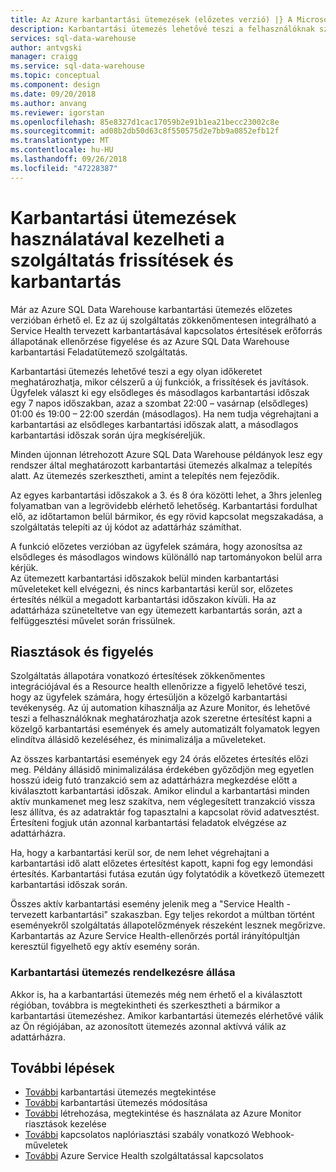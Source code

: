 ```yaml
---
title: Az Azure karbantartási ütemezések (előzetes verzió) |} A Microsoft Docs
description: Karbantartási ütemezés lehetővé teszi a felhasználóknak szerte a szükséges ütemezett karbantartási események az Azure SQL Data warehouse szolgáltatást használja, vezethet be új funkciók, frissítések és javítások megtervezéséhez.
services: sql-data-warehouse
author: antvgski
manager: craigg
ms.service: sql-data-warehouse
ms.topic: conceptual
ms.component: design
ms.date: 09/20/2018
ms.author: anvang
ms.reviewer: igorstan
ms.openlocfilehash: 85e8327d1cac17059b2e91b1ea21becc23002c8e
ms.sourcegitcommit: ad08b2db50d63c8f550575d2e7bb9a0852efb12f
ms.translationtype: MT
ms.contentlocale: hu-HU
ms.lasthandoff: 09/26/2018
ms.locfileid: "47228387"
---
```

# <a name="using-maintenance-schedules-to-manage-service-updates-and-maintenance"></a>Karbantartási ütemezések használatával kezelheti a szolgáltatás frissítések és karbantartás

Már az Azure SQL Data Warehouse karbantartási ütemezés előzetes verzióban érhető el. Ez az új szolgáltatás zökkenőmentesen integrálható a Service Health tervezett karbantartásával kapcsolatos értesítések erőforrás állapotának ellenőrzése figyelése és az Azure SQL Data Warehouse karbantartási Feladatütemező szolgáltatás.

Karbantartási ütemezés lehetővé teszi a egy olyan időkeretet meghatározhatja, mikor célszerű a új funkciók, a frissítések és javítások. Ügyfelek választ ki egy elsődleges és másodlagos karbantartási időszak egy 7 napos időszakban, azaz a szombat 22:00 – vasárnap (elsődleges) 01:00 és 19:00 – 22:00 szerdán (másodlagos). Ha nem tudja végrehajtani a karbantartási az elsődleges karbantartási időszak alatt, a másodlagos karbantartási időszak során újra megkíséreljük.

Minden újonnan létrehozott Azure SQL Data Warehouse példányok lesz egy rendszer által meghatározott karbantartási ütemezés alkalmaz a telepítés alatt. Az ütemezés szerkesztheti, amint a telepítés nem fejeződik.

Az egyes karbantartási időszakok a 3. és 8 óra közötti lehet, a 3hrs jelenleg folyamatban van a legrövidebb elérhető lehetőség. Karbantartási fordulhat elő, az időtartamon belül bármikor, és egy rövid kapcsolat megszakadása, a szolgáltatás telepíti az új kódot az adattárház számíthat. 

A funkció előzetes verzióban az ügyfelek számára, hogy azonosítsa az elsődleges és másodlagos windows különálló nap tartományokon belül arra kérjük.   
Az ütemezett karbantartási időszakok belül minden karbantartási műveleteket kell elvégezni, és nincs karbantartási kerül sor, előzetes értesítés nélkül a megadott karbantartási időszakon kívüli. Ha az adattárháza szüneteltetve van egy ütemezett karbantartás során, azt a felfüggesztési művelet során frissülnek.  


## <a name="alerts-and-monitoring"></a>Riasztások és figyelés

Szolgáltatás állapotára vonatkozó értesítések zökkenőmentes integrációjával és a Resource health ellenőrizze a figyelő lehetővé teszi, hogy az ügyfelek számára, hogy értesüljön a közelgő karbantartási tevékenység. Az új automation kihasználja az Azure Monitor, és lehetővé teszi a felhasználóknak meghatározhatja azok szeretne értesítést kapni a közelgő karbantartási események és amely automatizált folyamatok legyen elindítva állásidő kezeléséhez, és minimalizálja a műveleteket.

Az összes karbantartási események egy 24 órás előzetes értesítés előzi meg. Példány állásidő minimalizálása érdekében győződjön meg egyetlen hosszú ideig futó tranzakció sem az adattárházra megkezdése előtt a kiválasztott karbantartási időszak. Amikor elindul a karbantartási minden aktív munkamenet meg lesz szakítva, nem véglegesített tranzakció vissza lesz állítva, és az adatraktár fog tapasztalni a kapcsolat rövid adatvesztést. Értesíteni fogjuk után azonnal karbantartási feladatok elvégzése az adattárházra. 

Ha, hogy a karbantartási kerül sor, de nem lehet végrehajtani a karbantartási idő alatt előzetes értesítést kapott, kapni fog egy lemondási értesítés. Karbantartási futása ezután úgy folytatódik a következő ütemezett karbantartási időszak során.
 
Összes aktív karbantartási esemény jelenik meg a "Service Health - tervezett karbantartási" szakaszban. Egy teljes rekordot a múltban történt eseményekről szolgáltatás állapotelőzmények részeként lesznek megőrizve. Karbantartás az Azure Service Health-ellenőrzés portál irányítópultján keresztül figyelhető egy aktív esemény során.

### <a name="maintenance-schedule-availability"></a>Karbantartási ütemezés rendelkezésre állása

Akkor is, ha a karbantartási ütemezés még nem érhető el a kiválasztott régióban, továbbra is megtekintheti és szerkesztheti a bármikor a karbantartási ütemezéshez. Amikor karbantartási ütemezés elérhetővé válik az Ön régiójában, az azonosított ütemezés azonnal aktívvá válik az adattárházra.


## <a name="next-steps"></a>További lépések

- [További](viewing-maintenance-schedule.md) karbantartási ütemezés megtekintése 
- [További](changing-maintenance-schedule.md) karbantartási ütemezés módosítása
- [További](https://docs.microsoft.com/azure/monitoring-and-diagnostics/monitor-alerts-unified-usage) létrehozása, megtekintése és használata az Azure Monitor riasztások kezelése
- [További](https://docs.microsoft.com/azure/monitoring-and-diagnostics/monitor-alerts-unified-log-webhook) kapcsolatos naplóriasztási szabály vonatkozó Webhook-műveletek
- [További](https://docs.microsoft.com/azure/service-health/service-health-overview) Azure Service Health szolgáltatással kapcsolatos







